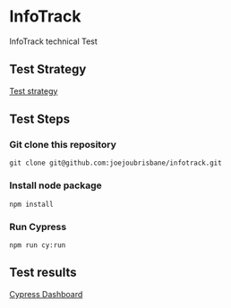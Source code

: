 # InfoTrack
InfoTrack technical Test
## Test Strategy
[Test strategy](https://whimsical.com/test-strategy-MacShmUSw5fZAaNiXpkzzc)
## Test Steps
### Git clone this repository
``git clone git@github.com:joejoubrisbane/infotrack.git``
### Install node package
``npm install``
### Run Cypress
``npm run cy:run``

## Test results
[Cypress Dashboard](https://dashboard.cypress.io/projects/2x6q3w/runs?branches=%5B%5D&committers=%5B%5D&flaky=%5B%5D&page=1&status=%5B%5D&tags=%5B%5D&timeRange=%7B%22startDate%22%3A%221970-01-01%22%2C%22endDate%22%3A%222038-01-19%22%7D)
